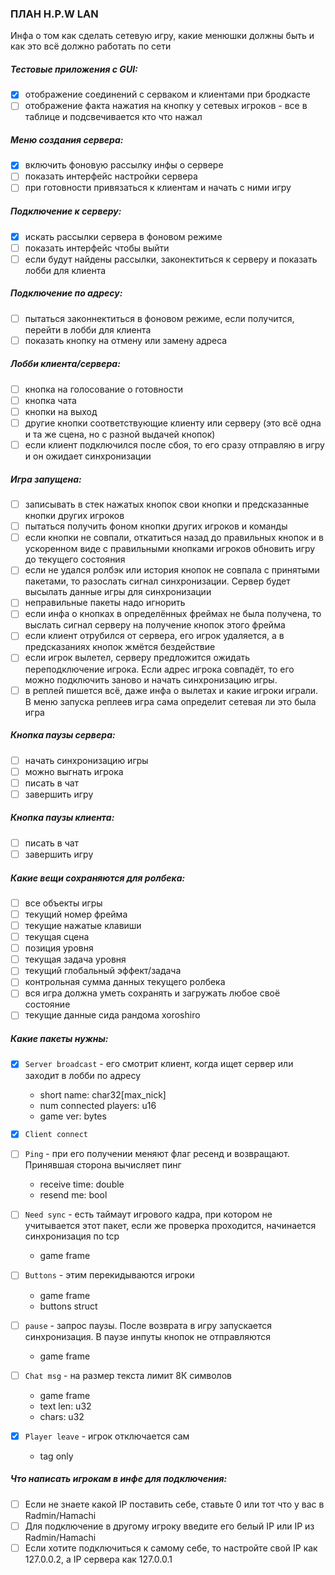 ### ПЛАН H.P.W LAN
Инфа о том как сделать сетевую игру, какие менюшки должны быть и как это всё должно работать по сети

##### Тестовые приложения с GUI:
* [x] отображение соединений с серваком и клиентами при бродкасте
* [ ] отображение факта нажатия на кнопку у сетевых игроков - все в таблице и подсвечивается кто что нажал

##### Меню создания сервера:
* [x] включить фоновую рассылку инфы о сервере
* [ ] показать интерфейс настройки сервера
* [ ] при готовности привязаться к клиентам и начать с ними игру

##### Подключение к серверу:
* [x] искать рассылки сервера в фоновом режиме
* [ ] показать интерфейс чтобы выйти
* [ ] если будут найдены рассылки, законектиться к серверу и показать лобби для клиента

##### Подключение по адресу:
* [ ] пытаться законнектиться в фоновом режиме, если получится, перейти в лобби для клиента
* [ ] показать кнопку на отмену или замену адреса

##### Лобби клиента/сервера:
* [ ] кнопка на голосование о готовности
* [ ] кнопка чата
* [ ] кнопки на выход
* [ ] другие кнопки соответствующие клиенту или серверу (это всё одна и та же сцена, но с разной выдачей кнопок)
* [ ] если клиент подключился после сбоя, то его сразу отправляю в игру и он ожидает синхронизации

##### Игра запущена:
* [ ] записывать в стек нажатых кнопок свои кнопки и предсказанные кнопки других игроков
* [ ] пытаться получить фоном кнопки других игроков и команды
* [ ] если кнопки не совпали, откатиться назад до правильных кнопок и в ускоренном виде с правильными
  кнопками игроков обновить игру до текущего состояния
* [ ] если не удался ролбэк или история кнопок не совпала с принятыми пакетами, то разослать сигнал синхронизации.
  Сервер будет высылать данные игры для синхронизации
* [ ] неправильные пакеты надо игнорить
* [ ] если инфа о кнопках в определённых фреймах не была получена, то выслать сигнал серверу на получение кнопок этого фрейма
* [ ] если клиент отрубился от сервера, его игрок удаляется, а в предсказаниях кнопок жмётся бездействие
* [ ] если игрок вылетел, серверу предложится ожидать переподключение игрока. Если адрес игрока совпадёт,
  то его можно подключить заново и начать синхронизацию игры.
* [ ] в реплей пишется всё, даже инфа о вылетах и какие игроки играли. В меню запуска реплеев игра сама определит сетевая ли это была игра

##### Кнопка паузы сервера:
* [ ] начать синхронизацию игры
* [ ] можно выгнать игрока
* [ ] писать в чат
* [ ] завершить игру

##### Кнопка паузы клиента:
* [ ] писать в чат
* [ ] завершить игру

##### Какие вещи сохраняются для ролбека:
* [ ] все объекты игры
* [ ] текущий номер фрейма
* [ ] текущие нажатые клавиши
* [ ] текущая сцена
* [ ] позиция уровня
* [ ] текущая задача уровня
* [ ] текущий глобальный эффект/задача
* [ ] контрольная сумма данных текущего ролбека
* [ ] вся игра должна уметь сохранять и загружать любое своё состояние
* [ ] текущие данные сида рандома xoroshiro

##### Какие пакеты нужны:
* [x] ```Server broadcast``` - его смотрит клиент, когда ищет сервер или заходит в лобби по адресу
  - short name: char32[max_nick]
  - num connected players: u16
  - game ver: bytes

* [x] ```Client connect```

* [ ] ```Ping``` - при его получении меняют флаг ресенд и возвращают. Принявшая сторона вычисляет пинг
  - receive time: double
  - resend me: bool

* [ ] ```Need sync``` - есть таймаут игрового кадра, при котором не учитывается этот пакет, если же проверка проходится, начинается синхронизация по tcp
  - game frame

* [ ] ```Buttons``` - этим перекидываются игроки
  - game frame
  - buttons struct

* [ ] ```pause``` - запрос паузы. После возврата в игру запускается синхронизация. В паузе инпуты кнопок не отправляются
  - game frame
 
* [ ] ```Chat msg``` - на размер текста лимит 8К символов
  - game frame
  - text len: u32
  - chars: u32

* [x] ```Player leave``` - игрок отключается сам
  - tag only

##### Что написать игрокам в инфе для подключения:
* [ ] Если не знаете какой IP поставить себе, ставьте 0 или тот что у вас в Radmin/Hamachi
* [ ] Для подключение в другому игроку введите его белый IP или IP из Radmin/Hamachi
* [ ] Если хотите подключиться к самому себе, то настройте свой IP как 127.0.0.2, а IP сервера как 127.0.0.1
